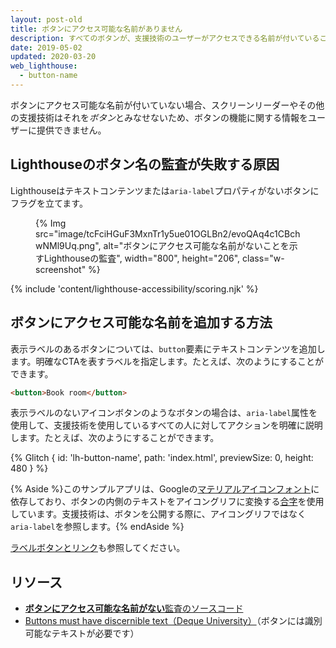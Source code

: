 ```yaml
---
layout: post-old
title: ボタンにアクセス可能な名前がありません
description: すべてのボタンが、支援技術のユーザーがアクセスできる名前が付いていることを確認してWebページのアクセシビリティを向上させる方法を学びます。
date: 2019-05-02
updated: 2020-03-20
web_lighthouse:
  - button-name
---
```


ボタンにアクセス可能な名前が付いていない場合、スクリーンリーダーやその他の支援技術はそれを*ボタン*とみなせないため、ボタンの機能に関する情報をユーザーに提供できません。

## Lighthouseのボタン名の監査が失敗する原因

Lighthouseはテキストコンテンツまたは`aria-label`プロパティがないボタンにフラグを立てます。

<figure class="w-figure">{% Img src="image/tcFciHGuF3MxnTr1y5ue01OGLBn2/evoQAq4c1CBchwNMl9Uq.png", alt="ボタンにアクセス可能な名前がないことを示すLighthouseの監査", width="800", height="206", class="w-screenshot" %}</figure>

{% include 'content/lighthouse-accessibility/scoring.njk' %}

## ボタンにアクセス可能な名前を追加する方法

表示ラベルのあるボタンについては、`button`要素にテキストコンテンツを追加します。明確なCTAを表すラベルを指定します。たとえば、次のようにすることができます。

```html
<button>Book room</button>
```

表示ラベルのないアイコンボタンのようなボタンの場合は、`aria-label`属性を使用して、支援技術を使用しているすべての人に対してアクションを明確に説明します。たとえば、次のようにすることができます。

{% Glitch { id: 'lh-button-name', path: 'index.html', previewSize: 0, height: 480 } %}

{% Aside %}このサンプルアプリは、Googleの[マテリアルアイコンフォント](https://alistapart.com/article/the-era-of-symbol-fonts/)に依存しており、ボタンの内側のテキストをアイコングリフに変換する[合字](https://google.github.io/material-design-icons/)を使用しています。支援技術は、ボタンを公開する際に、アイコングリフではなく`aria-label`を参照します。{% endAside %}

[ラベルボタンとリンク](/labels-and-text-alternatives#label-buttons-and-links)も参照してください。

## リソース

- [**ボタンにアクセス可能な名前がない**監査のソースコード](https://github.com/GoogleChrome/lighthouse/blob/master/lighthouse-core/audits/accessibility/button-name.js)
- [Buttons must have discernible text（Deque University）](https://dequeuniversity.com/rules/axe/3.3/button-name)（ボタンには識別可能なテキストが必要です）
